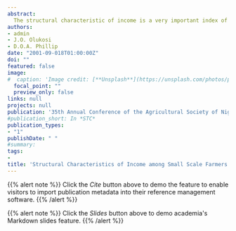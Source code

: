 ```yaml
---
abstract:
  The structural characteristic of income is a very important index of development, for it indicates how evenly (or otherwise) income is distributed among a set of people in focus.  Policies, programs and projects are put in place to redistribute income and promote higher food production and greater food security.  One of such programs is the community banking system.  A study was conducted to determine the distribution of income among borrowers and non-borrowers of Bejin-Doko Community Bank.  Forty-one borrowers and 49 non-borrowers were interviewed using structured questionnaire.  The data was analysed using means, percentages and Gini coefficient.  Results show that income is not evenly distributed both among borrowers and non-borrowers.  A major policy direction has been advocated in the paper.
authors:
- admin
- J.O. Olukosi
- D.O.A. Phillip
date: "2001-09-018T01:00:00Z"
doi: ""
featured: false
image:
#  caption: 'Image credit: [**Unsplash**](https://unsplash.com/photos/pLCdAaMFLTE)'
  focal_point: ""
  preview_only: false
links: null
projects: null
publication: '35th Annual Conference of the Agricultural Society of Nigerian, University of Agriculture, Abeokuta, Nigeria, September, 2001'
#publication_short: In *STC*
publication_types:
- "1"
publishDate: " "
#summary: 
tags:
- 
title: 'Structural Characteristics of Income among Small Scale Farmers in Doko and Jima Districts of Niger State, Nigeria'
---
```


{{% alert note %}}
Click the *Cite* button above to demo the feature to enable visitors to import publication metadata into their reference management software.
{{% /alert %}}

{{% alert note %}}
Click the *Slides* button above to demo academia's Markdown slides feature.
{{% /alert %}}
